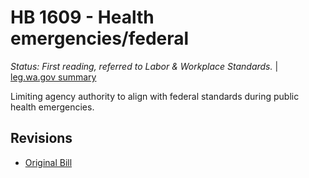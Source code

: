 # HB 1609 - Health emergencies/federal
*Status: First reading, referred to Labor & Workplace Standards.* | [leg.wa.gov summary](https://app.leg.wa.gov/billsummary?BillNumber=1609&Year=2021)

Limiting agency authority to align with federal standards during public health emergencies.

## Revisions
* [Original Bill](1/)
